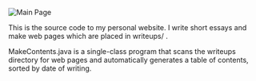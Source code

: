 ![Main Page](https://i.imgur.com/s4vPVj4.png)

This is the source code to my personal website. I write short essays and make web pages which are placed in writeups/ .

MakeContents.java is a single-class program that scans the writeups directory for web pages and automatically generates a table of contents, sorted by date of writing.